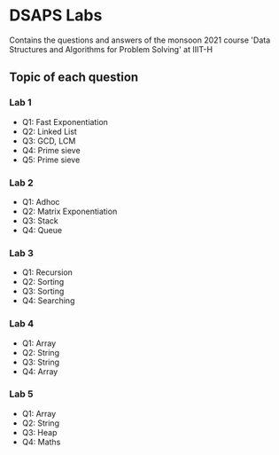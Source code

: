 # DSAPS Labs

Contains the questions and answers of the monsoon 2021 course 'Data Structures and Algorithms for Problem Solving' at IIIT-H 

## Topic of each question

### Lab 1
- Q1: Fast Exponentiation
- Q2: Linked List
- Q3: GCD, LCM
- Q4: Prime sieve
- Q5: Prime sieve

### Lab 2
- Q1: Adhoc
- Q2: Matrix Exponentiation
- Q3: Stack
- Q4: Queue

### Lab 3
- Q1: Recursion
- Q2: Sorting
- Q3: Sorting
- Q4: Searching

### Lab 4
- Q1: Array
- Q2: String
- Q3: String
- Q4: Array

### Lab 5
- Q1: Array
- Q2: String
- Q3: Heap
- Q4: Maths
